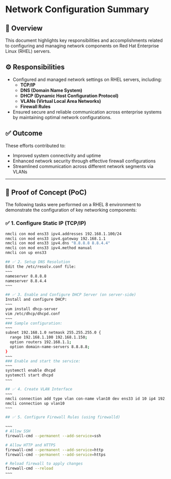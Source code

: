 # Network Configuration Summary

## 🔧 Overview

This document highlights key responsibilities and accomplishments related to configuring and managing network components on Red Hat Enterprise Linux (RHEL) servers.

## ⚙️ Responsibilities

- Configured and managed network settings on RHEL servers, including:
  - **TCP/IP**
  - **DNS (Domain Name System)**
  - **DHCP (Dynamic Host Configuration Protocol)**
  - **VLANs (Virtual Local Area Networks)**
  - **Firewall Rules**
- Ensured secure and reliable communication across enterprise systems by maintaining optimal network configurations.

## ✅ Outcome

These efforts contributed to:
- Improved system connectivity and uptime
- Enhanced network security through effective firewall configurations
- Streamlined communication across different network segments via VLANs

---

## 🧪 Proof of Concept (PoC)

The following tasks were performed on a RHEL 8 environment to demonstrate the configuration of key networking components:

### ✅ 1. Configure Static IP (TCP/IP)
```bash
nmcli con mod ens33 ipv4.addresses 192.168.1.100/24
nmcli con mod ens33 ipv4.gateway 192.168.1.1
nmcli con mod ens33 ipv4.dns "8.8.8.8 8.8.4.4"
nmcli con mod ens33 ipv4.method manual
nmcli con up ens33

## ✅ 2. Setup DNS Resolution
Edit the /etc/resolv.conf file:
~~~
nameserver 8.8.8.8
nameserver 8.8.4.4
~~~

## ✅ 3. Enable and Configure DHCP Server (on server-side)
Install and configure DHCP:
~~~
yum install dhcp-server
vim /etc/dhcp/dhcpd.conf
~~~
### Sample configuration:
~~~
subnet 192.168.1.0 netmask 255.255.255.0 {
  range 192.168.1.100 192.168.1.150;
  option routers 192.168.1.1;
  option domain-name-servers 8.8.8.8;
}
~~~
### Enable and start the service:
~~~
systemctl enable dhcpd
systemctl start dhcpd
~~~

## ✅ 4. Create VLAN Interface
~~~
nmcli connection add type vlan con-name vlan10 dev ens33 id 10 ip4 192.168.10.2/24 gw4 192.168.10.1
nmcli connection up vlan10
~~~

## ✅ 5. Configure Firewall Rules (using firewalld)

~~~
# Allow SSH
firewall-cmd --permanent --add-service=ssh

# Allow HTTP and HTTPS
firewall-cmd --permanent --add-service=http
firewall-cmd --permanent --add-service=https

# Reload firewall to apply changes
firewall-cmd --reload
~~~


